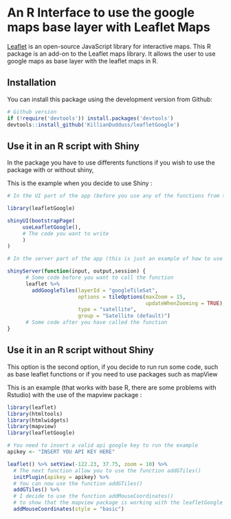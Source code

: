 # An R Interface to use the google maps base layer with Leaflet Maps

[Leaflet](http://leafletjs.com) is an open-source JavaScript library for interactive maps. 
This R package is an add-on to the Leaflet maps library.
It allows the user to use google maps as base layer with the leaflet maps in R.

## Installation

You can install this package using the development version from Github:

```r
# Github version
if (!require('devtools')) install.packages('devtools')
devtools::install_github('KillianDudduss/leafletGoogle')
```

## Use it in an R script with Shiny

In the package you have to use differents functions if you wish to use the package with or without shiny,

This is the example when you decide to use Shiny :

```r
# In the UI part of the app (before you use any of the functions from the package):

library(leafletGoogle)

shinyUI(bootstrapPage(
     useLeafletGoogle(),
     # The code you want to write
     )
)
```

```r
# In the server part of the app (this is just an example of how to use the function):

shinyServer(function(input, output,session) {
      # Some code before you want to call the function
      leaflet %>%
        addGoogleTiles(layerId = "googleTileSat",
                       options = tileOptions(maxZoom = 15,
                                             updateWhenZooming = TRUE),
                       type = "satellite",
                       group = "Satellite (default)")
      # Some code after you have called the function
}
```

## Use it in an R script without Shiny

This option is the second option, if you decide to run run some code, such as base leaflet functions or if you need to use packages such as mapView

This is an example (that works with base R, there are some problems with Rstudio) with the use of the mapview package :

```r
library(leaflet)
library(htmltools)
library(htmlwidgets)
library(mapview)
library(leafletGoogle)

# You need to insert a valid api google key to run the example 
apikey <- "INSERT YOU API KEY HERE"

leaflet() %>% setView(-122.23, 37.75, zoom = 10) %>%
  # The next function allow you to use the function addGTiles()
  initPlugin(apikey = apikey) %>%
  # You can now use the function addGTiles()
  addGTiles() %>%
  # I decide to use the function addMouseCoordinates() 
  # to show that the mapview package is working with the leafletGoogle package
  addMouseCoordinates(style = "basic")

```


